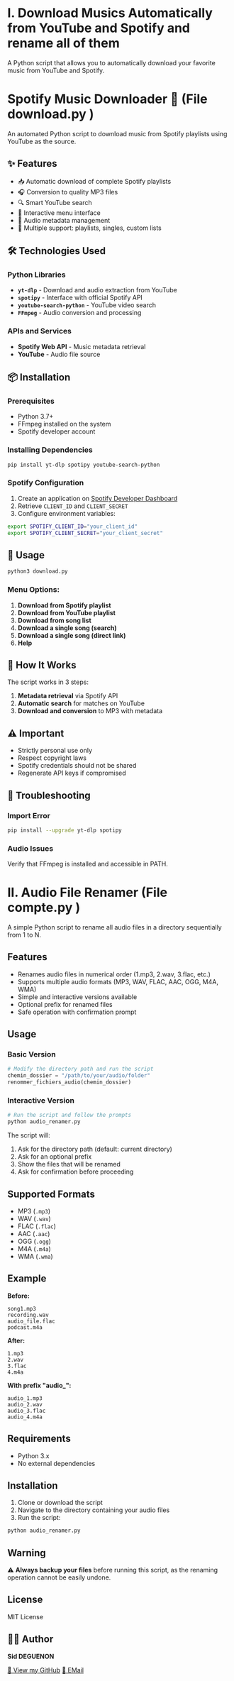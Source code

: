 # I. Download Musics Automatically from YouTube and Spotify and rename all of them

A Python script that allows you to automatically download your favorite music from YouTube and Spotify.

# Spotify Music Downloader 🎵 (File download.py )

An automated Python script to download music from Spotify playlists using YouTube as the source.

## ✨ Features

- 📥 Automatic download of complete Spotify playlists
- 🎧 Conversion to quality MP3 files
- 🔍 Smart YouTube search
- 🎯 Interactive menu interface
- 📁 Audio metadata management
- 🔄 Multiple support: playlists, singles, custom lists

## 🛠️ Technologies Used

### Python Libraries
- **`yt-dlp`** - Download and audio extraction from YouTube
- **`spotipy`** - Interface with official Spotify API
- **`youtube-search-python`** - YouTube video search
- **`FFmpeg`** - Audio conversion and processing

### APIs and Services
- **Spotify Web API** - Music metadata retrieval
- **YouTube** - Audio file source

## 📦 Installation

### Prerequisites
- Python 3.7+
- FFmpeg installed on the system
- Spotify developer account

### Installing Dependencies
```bash
pip install yt-dlp spotipy youtube-search-python
```

### Spotify Configuration
1. Create an application on [Spotify Developer Dashboard](https://developer.spotify.com/dashboard)
2. Retrieve `CLIENT_ID` and `CLIENT_SECRET`
3. Configure environment variables:
```bash
export SPOTIFY_CLIENT_ID="your_client_id"
export SPOTIFY_CLIENT_SECRET="your_client_secret"
```

## 🚀 Usage

```bash
python3 download.py
```

### Menu Options:
1. **Download from Spotify playlist**
2. **Download from YouTube playlist**
3. **Download from song list**
4. **Download a single song (search)**
5. **Download a single song (direct link)**
6. **Help**

## 🎯 How It Works

The script works in 3 steps:

1. **Metadata retrieval** via Spotify API
2. **Automatic search** for matches on YouTube
3. **Download and conversion** to MP3 with metadata

## ⚠️ Important

- Strictly personal use only
- Respect copyright laws
- Spotify credentials should not be shared
- Regenerate API keys if compromised

## 🐛 Troubleshooting

### Import Error
```bash
pip install --upgrade yt-dlp spotipy
```

### Audio Issues
Verify that FFmpeg is installed and accessible in PATH.


# II. Audio File Renamer (File compte.py )

A simple Python script to rename all audio files in a directory sequentially from 1 to N.

## Features

- Renames audio files in numerical order (1.mp3, 2.wav, 3.flac, etc.)
- Supports multiple audio formats (MP3, WAV, FLAC, AAC, OGG, M4A, WMA)
- Simple and interactive versions available
- Optional prefix for renamed files
- Safe operation with confirmation prompt

## Usage

### Basic Version

```python
# Modify the directory path and run the script
chemin_dossier = "/path/to/your/audio/folder"
renommer_fichiers_audio(chemin_dossier)
```

### Interactive Version

```python
# Run the script and follow the prompts
python audio_renamer.py
```

The script will:
1. Ask for the directory path (default: current directory)
2. Ask for an optional prefix
3. Show the files that will be renamed
4. Ask for confirmation before proceeding

## Supported Formats

- MP3 (`.mp3`)
- WAV (`.wav`) 
- FLAC (`.flac`)
- AAC (`.aac`)
- OGG (`.ogg`)
- M4A (`.m4a`)
- WMA (`.wma`)

## Example

**Before:**
```
song1.mp3
recording.wav
audio_file.flac
podcast.m4a
```

**After:**
```
1.mp3
2.wav
3.flac
4.m4a
```

**With prefix "audio_":**
```
audio_1.mp3
audio_2.wav
audio_3.flac
audio_4.m4a
```

## Requirements

- Python 3.x
- No external dependencies

## Installation

1. Clone or download the script
2. Navigate to the directory containing your audio files
3. Run the script:

```bash
python audio_renamer.py
```

## Warning

⚠️ **Always backup your files** before running this script, as the renaming operation cannot be easily undone.

## License

MIT License


## 👨‍💻 Author

**Sid DEGUENON**

[🔗 View my GitHub](https://github.com/DgnSid)
[🔗 EMail](deguenonsid@gmail.com)

